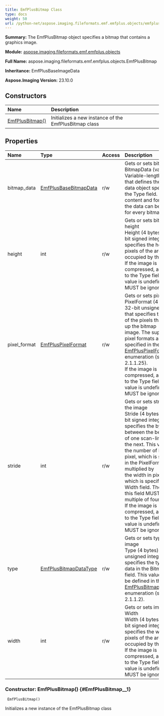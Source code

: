 ```yaml
---
title: EmfPlusBitmap Class
type: docs
weight: 50
url: /python-net/aspose.imaging.fileformats.emf.emfplus.objects/emfplusbitmap/
---
```


**Summary:** The EmfPlusBitmap object specifies a bitmap that contains a graphics image.

**Module:** [aspose.imaging.fileformats.emf.emfplus.objects](/imaging/python-net/aspose.imaging.fileformats.emf.emfplus.objects/)

**Full Name:** aspose.imaging.fileformats.emf.emfplus.objects.EmfPlusBitmap

**Inheritance:** EmfPlusBaseImageData

**Aspose.Imaging Version:** 23.10.0

## **Constructors**
| **Name** | **Description** |
| :- | :- |
| [EmfPlusBitmap()](#EmfPlusBitmap__1) | Initializes a new instance of the EmfPlusBitmap class |
## **Properties**
| **Name** | **Type** | **Access** | **Description** |
| :- | :- | :- | :- |
| bitmap_data | [EmfPlusBaseBitmapData](/imaging/python-net/aspose.imaging.fileformats.emf.emfplus.objects/emfplusbasebitmapdata) | r/w | Gets or sets bitmap data<br/>            BitmapData (variable): Variable-length data that defines the bitmap data object specified in the Type field. The<br/>            content and format of the data can be different for every bitmap type. |
| height | int | r/w | Gets or sets bitmap height<br/>            Height (4 bytes): A 32-bit signed integer that specifies the height in pixels of the area occupied by the bitmap.<br/>            If the image is compressed, according to the Type field, this value is undefined and MUST be ignored. |
| pixel_format | [EmfPlusPixelFormat](/imaging/python-net/aspose.imaging.fileformats.emf.emfplus.consts/emfpluspixelformat/) | r/w | Gets or sets pixel format<br/>            PixelFormat (4 bytes): A 32-bit unsigned integer that specifies the format of the pixels that make up the bitmap<br/>            image. The supported pixel formats are specified in the [EmfPlusPixelFormat](/imaging/python-net/aspose.imaging.fileformats.emf.emfplus.consts/emfpluspixelformat/) enumeration (section<br/>            2.1.1.25).<br/>            If the image is compressed, according to the Type field, this value is undefined and MUST be ignored. |
| stride | int | r/w | Gets or sets stride of the image<br/>            Stride (4 bytes): A 32-bit signed integer that specifies the byte offset between the beginning of one scan-line and<br/>            the next. This value is the number of bytes per pixel, which is specified in the PixelFormat field, multiplied by<br/>            the width in pixels, which is specified in the Width field. The value of this field MUST be a multiple of four.<br/>            If the image is compressed, according to the Type field, this value is undefined and MUST be ignored. |
| type | [EmfPlusBitmapDataType](/imaging/python-net/aspose.imaging.fileformats.emf.emfplus.consts/emfplusbitmapdatatype/) | r/w | Gets or sets type of the image<br/>            Type (4 bytes): A 32-bit unsigned integer that specifies the type of data in the BitmapData field. This value MUST<br/>            be defined in the [EmfPlusBitmapDataType](/imaging/python-net/aspose.imaging.fileformats.emf.emfplus.consts/emfplusbitmapdatatype/) enumeration (section 2.1.1.2). |
| width | int | r/w | Gets or sets image Width<br/>            Width (4 bytes): A 32-bit signed integer that specifies the width in pixels of the area occupied by the bitmap.<br/>            If the image is compressed, according to the Type field, this value is undefined and MUST be ignored. |


### Constructor: EmfPlusBitmap() {#EmfPlusBitmap__1}


```
 EmfPlusBitmap() 
```

Initializes a new instance of the EmfPlusBitmap class

